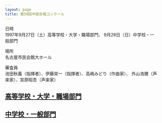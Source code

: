 ```yaml
---
layout: page
title: 第50回中部合唱コンクール
---
```

日時  
1997年9月27日（土）高等学校・大学・職場部門、 9月28日（日）中学校・一般部門

場所  
名古屋市民会館大ホール

審査員  
池田秋義（指揮者）、伊藤栄一（指揮者）、高嶋みどり（作曲家）、 外山浩爾（声楽家）、宮原昭吾（声楽家）

[高等学校・大学・職場部門](../chubu1/)
---------------------------------------------------------------------------

[中学校・一般部門](../chubu2/)
-------------------------------------------------------------------
